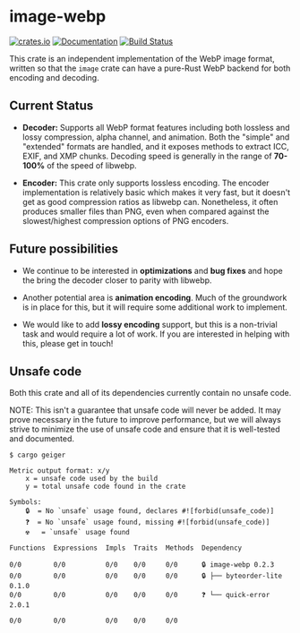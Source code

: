# image-webp

[![crates.io](https://img.shields.io/crates/v/image-webp.svg)](https://crates.io/crates/image-webp)
[![Documentation](https://docs.rs/image-webp/badge.svg)](https://docs.rs/image-webp)
[![Build Status](https://github.com/image-rs/image-webp/workflows/Rust%20CI/badge.svg)](https://github.com/image-rs/image-webp/actions)

This crate is an independent implementation of the WebP image format, written so
that the `image` crate can have a pure-Rust WebP backend for both encoding and
decoding.

## Current Status

* **Decoder:** Supports all WebP format features including both lossless and
  lossy compression, alpha channel, and animation. Both the "simple" and
  "extended" formats are handled, and it exposes methods to extract ICC, EXIF,
  and XMP chunks. Decoding speed is generally in the range of **70-100%** of the
  speed of libwebp.

* **Encoder:** This crate only supports lossless encoding. The encoder
  implementation is relatively basic which makes it very fast, but it doesn't
  get as good compression ratios as libwebp can. Nonetheless, it often produces
  smaller files than PNG, even when compared against the slowest/highest
  compression options of PNG encoders.

## Future possibilities

* We continue to be interested in **optimizations** and **bug fixes** and hope
  the bring the decoder closer to parity with libwebp.

* Another potential area is **animation encoding**. Much of the groundwork is in
  place for this, but it will require some additional work to implement.

* We would like to add **lossy encoding** support, but this is a non-trivial
  task and would require a lot of work. If you are interested in helping with
  this, please get in touch!

## Unsafe code

Both this crate and all of its dependencies currently contain no unsafe code.

NOTE: This isn't a guarantee that unsafe code will never be added. It may prove
necessary in the future to improve performance, but we will always strive to
minimize the use of unsafe code and ensure that it is well-tested and
documented.

```
$ cargo geiger

Metric output format: x/y
    x = unsafe code used by the build
    y = total unsafe code found in the crate

Symbols:
    🔒  = No `unsafe` usage found, declares #![forbid(unsafe_code)]
    ❓  = No `unsafe` usage found, missing #![forbid(unsafe_code)]
    ☢️   = `unsafe` usage found

Functions  Expressions  Impls  Traits  Methods  Dependency

0/0        0/0          0/0    0/0     0/0      🔒 image-webp 0.2.3
0/0        0/0          0/0    0/0     0/0      🔒 ├── byteorder-lite 0.1.0
0/0        0/0          0/0    0/0     0/0      ❓ └── quick-error 2.0.1

0/0        0/0          0/0    0/0     0/0
```
